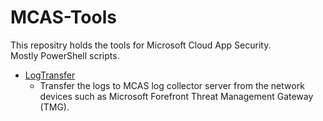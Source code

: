 # MCAS-Tools

This repositry holds the tools for Microsoft Cloud App Security.  
Mostly PowerShell scripts.

 - [LogTransfer](https://github.com/keiichiro1993/MCAS-Tools/tree/master/LogTransfer)  
    - Transfer the logs to MCAS log collector server from the network devices such as Microsoft Forefront Threat Management Gateway (TMG).  